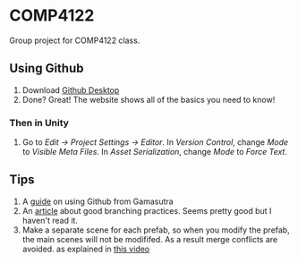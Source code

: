 # COMP4122
Group project for COMP4122 class.

## Using Github
1. Download [Github Desktop](https://desktop.github.com/)
2. Done? Great! The website shows all of the basics you need to know!
### Then in Unity
1. Go to *Edit -> Project Settings -> Editor*. In *Version Control*, change *Mode* to *Visible Meta Files*. In *Asset Serialization*, change *Mode* to *Force Text*.

## Tips
1. A [guide](http://www.gamasutra.com/blogs/AlistairDoulin/20150304/237814/Git_for_Unity_Developers.php) on using Github from Gamasutra
2. An [article](http://nvie.com/posts/a-successful-git-branching-model/) about good branching practices. Seems pretty good but I haven't read it.
2. Make a separate scene for each prefab, so when you modify the prefab, the main scenes will not be modififed. As a result merge conflicts are avoided. as explained in [this video](https://www.youtube.com/watch?v=zSo2pAYdQQQ)

